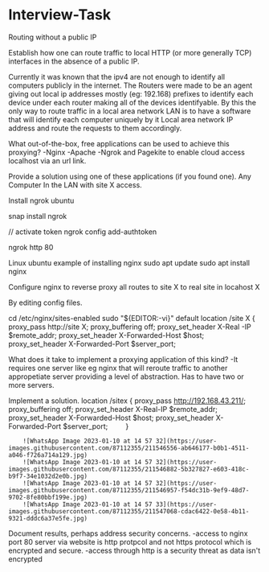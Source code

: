 # Interview-Task
Routing without a public IP 

Establish how one can route traffic to local HTTP (or more generally TCP) interfaces in the absence of a public IP.

Currently it was known that the ipv4 are not enough to identify all computers publicly in the internet. The Routers were made to be an agent giving out local ip addresses mostly (eg: 192.168) prefixes to identify each device under each router making all of the devices identifyable. By this the only way to route traffic in a local area network LAN is to have a software that will identify each computer uniquely by it Local area network IP address  and route the requests to  them accordingly.

What out-of-the-box, free applications can be used to achieve this proxying?
-Nginx
-Apache
-Ngrok and Pagekite to enable cloud access localhost via an url link.

Provide a solution using one of these applications (if you found one).
Any Computer In the LAN with site X access.

Install ngrok ubuntu

snap install ngrok

// activate token
ngrok config add-authtoken <token>

ngrok http 80

Linux ubuntu example of installing nginx
sudo apt update
sudo apt install nginx
 
Configure nginx to reverse proxy all routes to site  X to real site in locahost X

By editing config files.

cd /etc/nginx/sites-enabled
sudo "${EDITOR:-vi}" default
location /site X {
        proxy_pass http://site X;
        proxy_buffering off;
        proxy_set_header X-Real -IP $remote_addr;
        proxy_set_header X-Forwarded-Host $host;
        proxy_set_header X-Forwarded-Port $server_port;

What does it take to implement a proxying application of this kind?
-It requires one server like eg nginx that will reroute traffic to another appropetiate server providing a level of abstraction. Has to have two or more servers.

Implement a solution.
location /sitex {
            	proxy_pass http://192.168.43.211/;
        	proxy_buffering off;
        	proxy_set_header X-Real-IP $remote_addr;
        	proxy_set_header X-Forwarded-Host $host;
        	proxy_set_header X-Forwarded-Port $server_port;
        }
        
        ![WhatsApp Image 2023-01-10 at 14 57 32](https://user-images.githubusercontent.com/87112355/211546556-ab646177-b0b1-4511-a046-f726a714a129.jpg)
        ![WhatsApp Image 2023-01-10 at 14 57 32](https://user-images.githubusercontent.com/87112355/211546882-5b327827-e603-418c-b9f7-34e1032d2e0b.jpg)
        ![WhatsApp Image 2023-01-10 at 14 57 32](https://user-images.githubusercontent.com/87112355/211546957-f54dc31b-9ef9-48d7-9702-8fe80bbf199e.jpg)
        ![WhatsApp Image 2023-01-10 at 14 57 33](https://user-images.githubusercontent.com/87112355/211547068-cdac6422-0e58-4b11-9321-dddc6a37e5fe.jpg)



Document results, perhaps address security concerns.
-access to nginx port 80 server via website is http protpcol and not https protocol which is encrypted and secure.
-access through http is a security threat as data isn't encrypted


